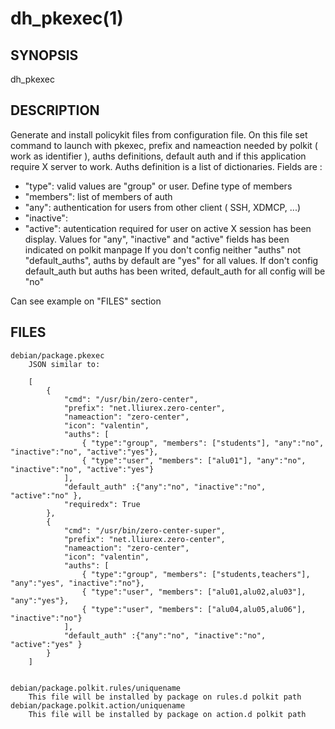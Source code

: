 # dh_pkexec(1)

## SYNOPSIS
   dh_pkexec

## DESCRIPTION
   Generate and install policykit files from configuration file. On this file set command to launch with pkexec, prefix and nameaction needed by polkit ( work as identifier ), auths definitions, default auth and if this application require X server to work.
   Auths definition is a list of dictionaries. Fields are :
  * "type": valid values are "group" or user. Define type of members
  * "members": list of members of auth
  * "any": authentication for users from other client ( SSH, XDMCP, ...)
  * "inactive": 
  * "active": autentication required for user on active X session has been display.
Values for "any", "inactive" and "active" fields has been indicated on polkit manpage
If you don't config neither "auths" not "default_auths", auths by default are "yes" for all values. If don't config default_auth but auths has been writed, default_auth for all config will be "no"

Can see example on "FILES" section

## FILES
	debian/package.pkexec
		JSON similar to:

		[
			{
				"cmd": "/usr/bin/zero-center",
				"prefix": "net.lliurex.zero-center",
				"nameaction": "zero-center",
				"icon": "valentin",
				"auths": [
					{ "type":"group", "members": ["students"], "any":"no", "inactive":"no", "active":"yes"},
					{ "type":"user", "members": ["alu01"], "any":"no", "inactive":"no", "active":"yes"}
				],
				"default_auth" :{"any":"no", "inactive":"no", "active":"no" },
				"requiredx": True
			},
			{
				"cmd": "/usr/bin/zero-center-super",
				"prefix": "net.lliurex.zero-center",
				"nameaction": "zero-center",
				"icon": "valentin",
				"auths": [
					{ "type":"group", "members": ["students,teachers"], "any":"yes", "inactive":"no"},
					{ "type":"user", "members": ["alu01,alu02,alu03"], "any":"yes"},
					{ "type":"user", "members": ["alu04,alu05,alu06"], "inactive":"no"}
				],
				"default_auth" :{"any":"no", "inactive":"no", "active":"yes" }
			}
		]


	debian/package.polkit.rules/uniquename
		This file will be installed by package on rules.d polkit path 
	debian/package.polkit.action/uniquename
		This file will be installed by package on action.d polkit path 
